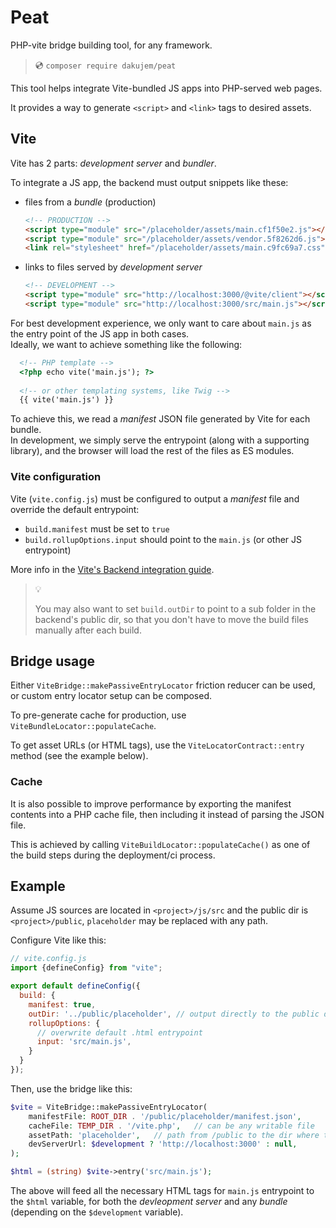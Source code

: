 # Peat

PHP-vite bridge building tool, for any framework.

> 💿 `composer require dakujem/peat`


This tool helps integrate Vite-bundled JS apps into PHP-served web pages.

It provides a way to generate `<script>` and `<link>` tags to desired assets.


## Vite

Vite has 2 parts: _development server_ and _bundler_.

To integrate a JS app, the backend must output snippets like these:
- files from a _bundle_ (production)
    ```html
    <!-- PRODUCTION -->
    <script type="module" src="/placeholder/assets/main.cf1f50e2.js"></script>
    <script type="module" src="/placeholder/assets/vendor.5f8262d6.js"></script>
    <link rel="stylesheet" href="/placeholder/assets/main.c9fc69a7.css" />
    ```
- links to files served by _development server_
    ```html
    <!-- DEVELOPMENT -->
    <script type="module" src="http://localhost:3000/@vite/client"></script>
    <script type="module" src="http://localhost:3000/src/main.js"></script>
    ```

For best development experience, we only want to care about `main.js` as the entry point of the JS app in both cases.\
Ideally, we want to achieve something like the following:
```html
  <!-- PHP template -->
  <?php echo vite('main.js'); ?>
  
  <!-- or other templating systems, like Twig -->
  {{ vite('main.js') }}
```

To achieve this, we read a _manifest_ JSON file generated by Vite for each bundle.\
In development, we simply serve the entrypoint (along with a supporting library),
and the browser will load the rest of the files as ES modules.


### Vite configuration

Vite (`vite.config.js`) must be configured to output a _manifest_ file and override the default entrypoint:

- `build.manifest` must be set to `true`
- `build.rollupOptions.input` should point to the `main.js` (or other JS entrypoint)

More info in the [Vite's Backend integration guide](https://vitejs.dev/guide/backend-integration.html).

> 💡
> 
> You may also want to set `build.outDir` to point to a sub folder in the backend's public dir,
> so that you don't have to move the build files manually after each build.


## Bridge usage

Either `ViteBridge::makePassiveEntryLocator` friction reducer can be used,
or custom entry locator setup can be composed.

To pre-generate cache for production, use `ViteBundleLocator::populateCache`.

To get asset URLs (or HTML tags), use the `ViteLocatorContract::entry` method (see the example below).


### Cache

It is also possible to improve performance
by exporting the manifest contents into a PHP cache file,
then including it instead of parsing the JSON file.

This is achieved by calling `ViteBuildLocator::populateCache()`
as one of the build steps during the deployment/ci process.


## Example

Assume JS sources are located in `<project>/js/src` and the public dir is `<project>/public`,
`placeholder` may be replaced with any path.

Configure Vite like this:
```js
// vite.config.js
import {defineConfig} from "vite";

export default defineConfig({
  build: {
    manifest: true,
    outDir: '../public/placeholder', // output directly to the public dir
    rollupOptions: {
      // overwrite default .html entrypoint
      input: 'src/main.js',
    }
  }
});
```

Then, use the bridge like this:
```php
$vite = ViteBridge::makePassiveEntryLocator(
    manifestFile: ROOT_DIR . '/public/placeholder/manifest.json',
    cacheFile: TEMP_DIR . '/vite.php',   // can be any writable file
    assetPath: 'placeholder',   // path from /public to the dir where the manifest is located
    devServerUrl: $development ? 'http://localhost:3000' : null,
);

$html = (string) $vite->entry('src/main.js');
```

The above will feed all the necessary HTML tags for `main.js` entrypoint to the `$html` variable,
for both the _devleopment server_ and any _bundle_ (depending on the `$development` variable).
